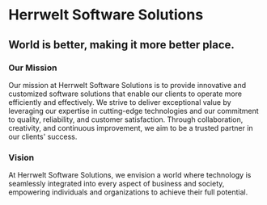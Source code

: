 # Herrwelt Software Solutions 
## World is better, making it more better place.

### Our Mission 
Our mission at Herrwelt Software Solutions is to provide innovative and customized software solutions that enable our clients to operate more efficiently and effectively. We strive to deliver exceptional value by leveraging our expertise in cutting-edge technologies and our commitment to quality, reliability, and customer satisfaction. Through collaboration, creativity, and continuous improvement, we aim to be a trusted partner in our clients' success.

### Vision
At Herrwelt Software Solutions, we envision a world where technology is seamlessly integrated into every aspect of business and society, empowering individuals and organizations to achieve their full potential.
